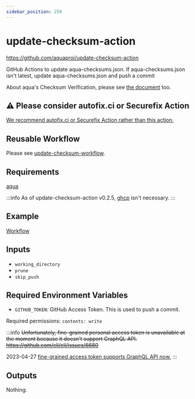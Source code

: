 ```yaml
---
sidebar_position: 250
---
```


# update-checksum-action

https://github.com/aquaproj/update-checksum-action

GitHub Actions to update aqua-checksums.json. If aqua-checksums.json isn't latest, update aqua-checksums.json and push a commit

About aqua's Checksum Verification, please see [the document](/docs/reference/security/checksum) too.

## :warning: Please consider autofix.ci or Securefix Action

[We recommend autofix.ci or Securefix Action rather than this action.](/docs/guides/checksum#recommend-autofixci-or-securefix-action-instead-of-update-checksum-action-and-update-checksum-workflow)

## Reusable Workflow

Please see [update-checksum-workflow](https://github.com/aquaproj/update-checksum-workflow).

## Requirements

[aqua](https://aquaproj.github.io/)

:::info
As of update-checksum-action v0.2.5, [ghcp](https://github.com/int128/ghcp) isn't necessary.
:::

## Example

[Workflow](https://github.com/aquaproj/example-update-checksum/blob/main/.github/workflows/test.yaml)

## Inputs

- `working_directory`
- `prune`
- `skip_push`

## Required Environment Variables

- `GITHUB_TOKEN`: GitHub Access Token. This is used to push a commit.

Required permissions: `contents: write`

:::info
~~Unfortunately, fine-grained personal access token is unavailable at the moment because it doesn't support GraphQL API.~~
~~https://github.com/cli/cli/issues/6680~~

2023-04-27 [fine-grained access token supports GraphQL API now.](https://github.blog/changelog/2023-04-27-graphql-improvements-for-fine-grained-pats-and-github-apps/)
:::

## Outputs

Nothing.

